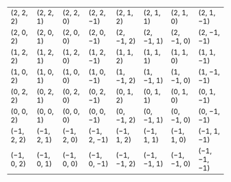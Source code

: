 |||||||||
|---|---|---|---|---|---|---|---|
|(2, 2, 2)|(2, 2, 1)|(2, 2, 0)|(2, 2, −1)|(2, 1, 2)|(2, 1, 1)|(2, 1, 0)|(2, 1, −1)|
|(2, 0, 2)|(2, 0, 1)|(2, 0, 0)|(2, 0, −1)|(2, −1, 2)|(2, −1, 1)|(2, −1, 0)|(2, −1, −1)|
|(1, 2, 2)|(1, 2, 1)|(1, 2, 0)|(1, 2, −1)|(1, 1, 2)|(1, 1, 1)|(1, 1, 0)|(1, 1, −1)|
|(1, 0, 2)|(1, 0, 1)|(1, 0, 0)|(1, 0, −1)|(1, −1, 2)|(1, −1, 1)|(1, −1, 0)|(1, −1, −1)|
|(0, 2, 2)|(0, 2, 1)|(0, 2, 0)|(0, 2, −1)|(0, 1, 2)|(0, 1, 1)|(0, 1, 0)|(0, 1, −1)|
|(0, 0, 2)|(0, 0, 1)|(0, 0, 0)|(0, 0, −1)|(0, −1, 2)|(0, −1, 1)|(0, −1, 0)|(0, −1, −1)|
|(−1, 2, 2)|(−1, 2, 1)|(−1, 2, 0)|(−1, 2, −1)|(−1, 1, 2)|(−1, 1, 1)|(−1, 1, 0)|(−1, 1, −1)|
|(−1, 0, 2)|(−1, 0, 1)|(−1, 0, 0)|(−1, 0, −1)|(−1, −1, 2)|(−1, −1, 1)|(−1, −1, 0)|(−1, −1, −1)|